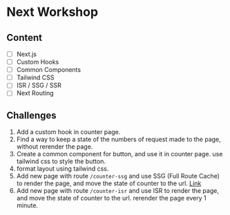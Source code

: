 # Next Workshop

## Content

- [ ] Next.js
- [ ] Custom Hooks
- [ ] Common Components
- [ ] Tailwind CSS
- [ ] ISR / SSG / SSR
- [ ] Next Routing

## Challenges

1. Add a custom hook in counter page.
2. Find a way to keep a state of the numbers of request made to the page, without rerender the page.
3. Create a common component for button, and use it in counter page. use tailwind css to style the button.
4. format layout using tailwind css.
5. Add new page with route `/counter-ssg` and use SSG (Full Route Cache) to render the page, and move the state of counter to the url. [Link](https://nextjs.org/docs/app/building-your-application/rendering/server-components)
6. Add new page with route `/counter-isr` and use ISR to render the page, and move the state of counter to the url. rerender the page every 1 minute.

